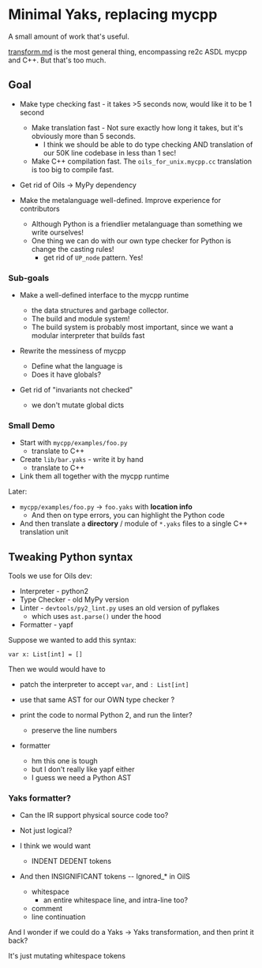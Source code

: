 Minimal Yaks, replacing mycpp
============

A small amount of work that's useful.

[transform.md](transform.md) is the most general thing, encompassing re2c ASDL
mycpp and C++.  But that's too much.


## Goal

- Make type checking fast - it takes >5 seconds now, would like it to be 1
  second
  - Make translation fast - Not sure exactly how long it takes, but it's
    obviously more than  5 seconds.
    - I think we should be able to do type checking AND translation of our 50K
      line codebase in less than 1 sec!
  - Make C++ compilation fast.  The `oils_for_unix.mycpp.cc` translation is too
    big to compile fast.

- Get rid of Oils -> MyPy dependency

- Make the metalanguage well-defined.  Improve experience for contributors
  - Although Python is a friendlier metalanguage than something we write
    ourselves!
  - One thing we can do with our own type checker for Python is change the
    casting rules!
    - get rid of `UP_node` pattern.  Yes!

### Sub-goals

- Make a well-defined interface to the mycpp runtime 
  - the data structures and garbage collector.
  - The build and module system!
  - The build system is probably most important, since we want a modular
    interpreter that builds fast

- Rewrite the messiness of mycpp
  - Define what the language is
  - Does it have globals?

- Get rid of "invariants not checked"
  - we don't mutate global dicts

### Small Demo

- Start with `mycpp/examples/foo.py`
  - translate to C++
- Create `lib/bar.yaks` - write it by hand
  - translate to C++
- Link them all together with the mycpp runtime

Later:

- `mycpp/examples/foo.py` -> `foo.yaks` with **location info**
  - And then on type errors, you can highlight the Python code
- And then translate a **directory** / module of `*.yaks`  files to a single
  C++ translation unit

## Tweaking Python syntax

Tools we use for Oils dev:

- Interpreter - python2
- Type Checker - old MyPy version
- Linter - `devtools/py2_lint.py` uses an old version of pyflakes
  - which uses `ast.parse()` under the hood
- Formatter - yapf

Suppose we wanted to add this syntax:

    var x: List[int] = []

Then we would would have to

- patch the interpreter to accept `var`, and `: List[int]`
- use that same AST for our OWN type checker ?
- print the code to normal Python 2, and run the linter?
  - preserve the line numbers

- formatter
  - hm this one is tough
  - but I don't really like yapf either
  - I guess we need a Python AST

### Yaks formatter?

- Can the IR support physical source code too?

- Not just logical?

- I think we would want
  - INDENT DEDENT tokens

- And then INSIGNIFICANT tokens -- Ignored_* in OilS
  - whitespace
    - an entire whitespace line, and intra-line too?
  - comment
  - line continuation

And I wonder if we could do a Yaks -> Yaks transformation, and then print it back?

It's just mutating whitespace tokens

